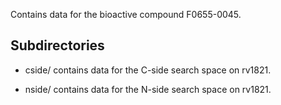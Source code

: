 Contains data for the bioactive compound F0655-0045.

## Subdirectories

- cside/ contains data for the C-side search space on rv1821.

- nside/ contains data for the N-side search space on rv1821.

